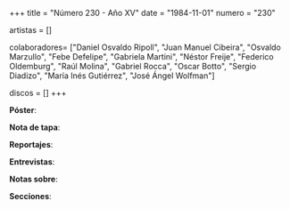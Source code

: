 +++
title = "Número 230 - Año XV"
date = "1984-11-01"
numero = "230"

artistas = []

colaboradores= ["Daniel Osvaldo Ripoll", "Juan Manuel Cibeira", "Osvaldo Marzullo", "Febe Defelipe", "Gabriela Martini", "Néstor Freije", "Federico Oldemburg", "Raúl Molina", "Gabriel Rocca", "Oscar Botto", "Sergio Diadizo", "María Inés Gutiérrez", "José Ángel Wolfman"]

discos = []
+++

**Póster**: 

**Nota de tapa**: 

**Reportajes**: 

**Entrevistas**: 

**Notas sobre**:

**Secciones**:
